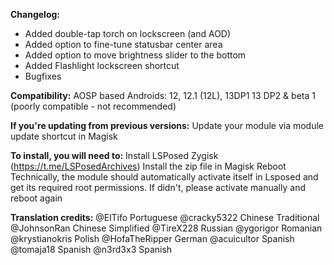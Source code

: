 **Changelog:**
- Added double-tap torch on lockscreen (and AOD)
- Added option to fine-tune statusbar center area
- Added option to move brightness slider to the bottom
- Added Flashlight lockscreen shortcut
- Bugfixes

**Compatibility:**
AOSP based Androids:
12, 12.1 (12L), 13DP1
13 DP2 & beta 1 (poorly compatible - not recommended)

**If you're updating from previous versions:**
Update your module via module update shortcut in Magisk

**To install, you will need to:**
Install LSPosed Zygisk (https://t.me/LSPosedArchives)
Install the zip file in Magisk
Reboot
Technically, the module should automatically activate itself in Lsposed and get its required root permissions. If didn't, please activate manually and reboot again

**Translation credits:**
@ElTifo 		Portuguese
@cracky5322		Chinese Traditional
@JohnsonRan		Chinese Simplified
@TireX228		Russian
@ygorigor		Romanian
@krystianokris	Polish
@HofaTheRipper	German
@acuicultor		Spanish
@tomaja18		Spanish
@n3rd3x3		Spanish